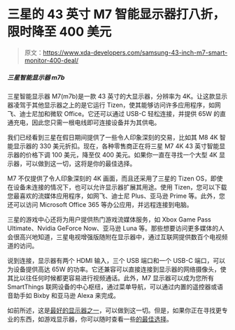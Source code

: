 # 三星的 43 英寸 M7 智能显示器打八折，限时降至 400 美元

> 原文：<https://www.xda-developers.com/samsung-43-inch-m7-smart-monitor-400-deal/>

##### 三星智能显示器 m7b

三星智能显示器 M7(m7b)是一款 43 英寸的大显示器，分辨率为 4K。让这款显示器凌驾于其他显示器之上的是它运行 Tizen，使其能够访问许多应用程序，如网飞、迪士尼加和微软 Office。它还可以通过 USB-C 轻松连接，并提供 65W 的直通充电，因此您只需一根电线即可连接设备并为其供电。

我们已经看到三星在假日期间提供了一些令人印象深刻的交易，比如其 M8 4K 智能显示器的 330 美元折扣。现在，各种零售商正在将三星 M7 4K 43 英寸智能显示器的价格下调 100 美元，降至仅 400 美元。如果你一直在寻找一个大型 4K 显示器，可以做到这一切，这将是你的最佳选择。

M7 不仅提供了令人印象深刻的 4K 画面，而且还采用了三星的 Tizen OS，即使在设备未连接的情况下，也可以允许显示器扩展其用途。使用 Tizen，您可以下载您最喜欢的流媒体应用程序，如网飞、迪士尼 Plus、亚马逊 Prime 等。此外，您还可以访问 Microsoft Office 365 等办公应用，并远程连接到电脑。

三星的游戏中心还将为用户提供热门游戏流媒体服务，如 Xbox Game Pass Ultimate、Nvidia GeForce Now、亚马逊 Luna 等。那些想要访问更多媒体的人会很高兴地知道，三星电视增强版随附在显示器中，通过互联网提供数百个电视频道的访问。

说到连接，显示器有两个 HDMI 输入，三个 USB 端口和一个 USB-C 端口，可以为设备提供高达 65W 的功率。它还兼容可以直接连接到显示器的网络摄像头，使其比以往任何时候都更容易进行视频通话。此外，M7 显示器可以成为您所有 SmartThings 联网设备的中心枢纽，通过菜单导航，可以通过内置的遥控器或语音助手如 Bixby 和亚马逊 Alexa 来完成。

如前所述，这是[最好的显示器之一](https://www.xda-developers.com/best-monitors/)，可以做到这一切。但是，如果你正在寻找更专业的东西，如游戏显示器，你可以随时查看一些[的最佳选择](https://www.xda-developers.com/best-gaming-monitors/)。